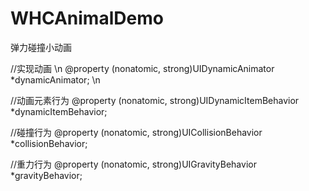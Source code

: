 # WHCAnimalDemo
弹力碰撞小动画

//实现动画 \n
@property (nonatomic, strong)UIDynamicAnimator *dynamicAnimator;
\n

//动画元素行为
@property (nonatomic, strong)UIDynamicItemBehavior *dynamicItemBehavior;

//碰撞行为
@property (nonatomic, strong)UICollisionBehavior *collisionBehavior;

//重力行为
@property (nonatomic, strong)UIGravityBehavior *gravityBehavior;

